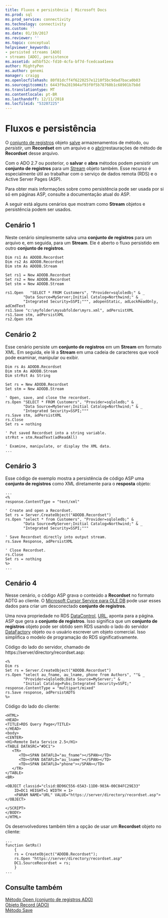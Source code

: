 ```yaml
---
title: Fluxos e persistência | Microsoft Docs
ms.prod: sql
ms.prod_service: connectivity
ms.technology: connectivity
ms.custom: ''
ms.date: 01/19/2017
ms.reviewer: ''
ms.topic: conceptual
helpviewer_keywords:
- persisted streams [ADO]
- streams [ADO], persistence
ms.assetid: ad5bf52c-fd10-4cfa-bf7d-fcedcaa41eea
author: MightyPen
ms.author: genemi
manager: craigg
ms.openlocfilehash: 80f81dcff4f6220257e1210f5bc9dad7baca0b03
ms.sourcegitcommit: 6443f9a281904af93f0f5b78760b1c68901b7b8d
ms.translationtype: MT
ms.contentlocale: pt-BR
ms.lasthandoff: 12/11/2018
ms.locfileid: "53207225"
---
```

# <a name="streams-and-persistence"></a>Fluxos e persistência
O [conjunto de registros](../../../ado/reference/ado-api/recordset-object-ado.md) objeto [salve](../../../ado/reference/ado-api/save-method.md) armazenamentos de método, ou *persistir*, um **Recordset** em um arquivo e o [abrir](../../../ado/reference/ado-api/open-method-ado-recordset.md)restaurações de método de **Recordset** desse arquivo.  
  
 Com o ADO 2.7 ou posterior, o **salvar** e **abra** métodos podem persistir um **conjunto de registros** para um [Stream](../../../ado/reference/ado-api/stream-object-ado.md) objeto também. Esse recurso é especialmente útil ao trabalhar com o serviço de dados remota (RDS) e o Active Server Pages (ASP).  
  
 Para obter mais informações sobre como persistência pode ser usada por si só em páginas ASP, consulte a documentação atual do ASP.  
  
 A seguir está alguns cenários que mostram como **Stream** objetos e persistência podem ser usados.  
  
## <a name="scenario-1"></a>Cenário 1  
 Neste cenário simplesmente salva uma **conjunto de registros** para um arquivo e, em seguida, para um **Stream**. Ele é aberto o fluxo persistido em outro **conjunto de registros**.  
  
```  
Dim rs1 As ADODB.Recordset  
Dim rs2 As ADODB.Recordset  
Dim stm As ADODB.Stream  
  
Set rs1 = New ADODB.Recordset  
Set rs2 = New ADODB.Recordset  
Set stm = New ADODB.Stream  
  
rs1.Open   "SELECT * FROM Customers", "Provider=sqloledb;" & _  
        "Data Source=MyServer;Initial Catalog=Northwind;" & _  
        "Integrated Security=SSPI;""", adopenStatic, adLockReadOnly, adCmdText  
rs1.Save "c:\myfolder\mysubfolder\myrs.xml", adPersistXML  
rs1.Save stm, adPersistXML  
rs2.Open stm  
```  
  
## <a name="scenario-2"></a>Cenário 2  
 Esse cenário persiste um **conjunto de registros** em um **Stream** em formato XML. Em seguida, ele lê a **Stream** em uma cadeia de caracteres que você pode examinar, manipular ou exibir.  
  
```  
Dim rs As ADODB.Recordset  
Dim stm As ADODB.Stream  
Dim strRst As String  
  
Set rs = New ADODB.Recordset  
Set stm = New ADODB.Stream  
  
' Open, save, and close the recordset.   
rs.Open "SELECT * FROM Customers", "Provider=sqloledb;" & _  
        "Data Source=MyServer;Initial Catalog=Northwind;" & _  
        "Integrated Security=SSPI;"""  
rs.Save stm, adPersistXML  
rs.Close  
Set rs = nothing  
  
' Put saved Recordset into a string variable.  
strRst = stm.ReadText(adReadAll)  
  
' Examine, manipulate, or display the XML data.  
...  
```  
  
## <a name="scenario-3"></a>Cenário 3  
 Esse código de exemplo mostra a persistência de código ASP uma **conjunto de registros** como XML diretamente para o **resposta** objeto:  
  
```  
...  
<%  
response.ContentType = "text/xml"  
  
' Create and open a Recordset.  
Set rs = Server.CreateObject("ADODB.Recordset")  
rs.Open "select * from Customers", "Provider=sqloledb;" & _  
        "Data Source=MyServer;Initial Catalog=Northwind;" & _  
        "Integrated Security=SSPI;"""  
  
' Save Recordset directly into output stream.  
rs.Save Response, adPersistXML   
  
' Close Recordset.  
rs.Close  
Set rs = nothing  
%>  
...  
```  
  
## <a name="scenario-4"></a>Cenário 4  
 Nesse cenário, o código ASP grava o conteúdo a **Recordset** no formato ADTG ao cliente. O [Microsoft Cursor Service para OLE DB](../../../ado/guide/appendixes/microsoft-cursor-service-for-ole-db-ado-service-component.md) pode usar esses dados para criar um desconectado **conjunto de registros**.  
  
 Uma nova propriedade no RDS [DataControl](../../../ado/reference/rds-api/datacontrol-object-rds.md), [URL](../../../ado/reference/rds-api/url-property-rds.md), aponta para a página. ASP que gera a **conjunto de registros**. Isso significa que um **conjunto de registros** objeto pode ser obtido sem RDS usando o lado do servidor [DataFactory](../../../ado/reference/rds-api/datafactory-object-rdsserver.md) objeto ou o usuário escrever um objeto comercial. Isso simplifica o modelo de programação do RDS significativamente.  
  
 Código do lado do servidor, chamado de https://server/directory/recordset.asp:  
  
```  
<%  
Dim rs   
Set rs = Server.CreateObject("ADODB.Recordset")  
rs.Open "select au_fname, au_lname, phone from Authors", ""& _  
        "Provider=sqloledb;Data Source=MyServer;" & _  
        "Initial Catalog=Pubs;Integrated Security=SSPI;"  
response.ContentType = "multipart/mixed"  
rs.Save response, adPersistADTG  
%>  
```  
  
 Código do lado do cliente:  
  
```  
<HTML>  
<HEAD>  
<TITLE>RDS Query Page</TITLE>  
</HEAD>  
<body>  
<CENTER>  
<H1>Remote Data Service 2.5</H1>  
<TABLE DATASRC="#DC1">  
   <TR>   
      <TD><SPAN DATAFLD="au_fname"></SPAN></TD>  
      <TD><SPAN DATAFLD="au_lname"></SPAN></TD>  
      <TD><SPAN DATAFLD="phone"></SPAN></TD>  
   </TR>  
</TABLE>  
<BR>  
  
<OBJECT classid="clsid:BD96C556-65A3-11D0-983A-00C04FC29E33"  
    ID=DC1 HEIGHT=1 WIDTH = 1>  
    <PARAM NAME="URL" VALUE="https://server/directory/recordset.asp">  
</OBJECT>  
  
</SCRIPT>  
</BODY>  
</HTML>  
```  
  
 Os desenvolvedores também têm a opção de usar um **Recordset** objeto no cliente:  
  
```  
...  
function GetRs()   
    {  
    rs = CreateObject("ADODB.Recordset");  
    rs.Open "https://server/directory/recordset.asp"  
    DC1.SourceRecordset = rs;  
    }  
...  
```  
  
## <a name="see-also"></a>Consulte também  
 [Método Open (conjunto de registros ADO)](../../../ado/reference/ado-api/open-method-ado-recordset.md)   
 [Objeto Record (ADO)](../../../ado/reference/ado-api/record-object-ado.md)   
 [Método Save](../../../ado/reference/ado-api/save-method.md)
